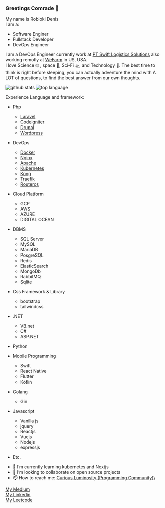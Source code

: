 ### Greetings Comrade 🖖

My name is Robioki Denis\
I am a:
- Software Enginer
- Fullstack Developer
- DevOps Engineer

I am a DevOps Engineer currently work at [PT Swift Logistics Solutions](https://www.swiftsolutions.id/) also working remotly at [WeFarm](https://remote.works-hub.com/companies/wefarm) in US, USA.\
I love Science :nerd_face: , space 🌌, Sci-Fi 🛸, and Technology :robot:. The best time to think is right before sleeping, you can actually adventure the mind with A LOT of questions, to find the best answer from our own thoughts. 

![github stats](https://github-readme-stats.vercel.app/api?username=robiokidenis&show_icons=true&include_all_commits=true&theme=tokyonight)
![top language](https://github-readme-stats.vercel.app/api/top-langs/?username=robiokidenis&layout=compact&theme=tokyonight)

Experience Language and framework:
* Php
  * [Laravel](https://laravel.com/)
  * [Codeigniter](https://codeigniter.com/)
  * [Drupal](https://drupal.com/)
  * [Wordpress](https://wordpress.com/)
* DevOps
  * [Docker](https://www.docker.com/)
  * [Nginx](https://nginx.org/en/)
  * [Apache](http://www.apache.org/)
  * [Kubernetes](https://kubernetes.io/)
  * [Kong](https://konghq.com/kong/) 
  * [Traefik](https://traefik.io/)
  * [Routeros](https://mikrotik.com/)
* Cloud Platform
  * GCP
  * AWS
  * AZURE
  * DIGITAL OCEAN
* DBMS
  * SQL Server
  * MySQL
  * MariaDB
  * PosgreSQL
  * Redis
  * ElasticSearch
  * MongoDb
  * RabbitMQ
  * Sqlite
* Css Framework & Library
  * bootstrap
  * tailwindcss
* .NET
  * VB.net
  * C#
  * ASP.NET
* Python
* Mobile Programming
  * Swift
  * React Native
  * Flutter
  * Kotlin 
* Golang
  * Gin
* Javascript
  * Vanilla js
  * jquery
  * Reactjs
  * Vuejs
  * Nodejs
  * expressjs


* Etc.   
 
<!-- - 🔭 I’m currently working to rebuild my undergraduate-thesis about hoax verification for bahasa indonesia, it was named besut (benang kusut). -->
- 🌱 I’m currently learning kubernetes and Nextjs
- 👯 I’m looking to collaborate on open source projects<!-- - 🤔 I’m looking for help with how to get a Software Engineering job in Japan (my dream). -->
- 📫 How to reach me: 
 [Curious Luminosity (Programming Community)](https://discord.gg/BjeQGq8)\ 

[My Medium](https://medium.com/@robiokidenis)\
[My Linkedin](https://www.linkedin.com/in/robiokidenis/)\
[My Leetcode](https://leetcode.com/iDevoid/)


<!--
**robiokidenis/robiokidenis** is a ✨ _special_ ✨ repository because its `README.md` (this file) appears on your GitHub profile.

Here are some ideas to get you started:

- 🔭 I’m currently working on ...
- 🌱 I’m currently learning ...
- 👯 I’m looking to collaborate on ...
- 🤔 I’m looking for help with ...
- 💬 Ask me about ...
- 📫 How to reach me: ...
- 😄 Pronouns: ...
- ⚡ Fun fact: ...
-->
